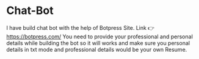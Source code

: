 # Chat-Bot
I have build chat bot with the help of Botpress Site.
Link 👉 https://botpress.com/
You need to provide your professional and personal details while building the bot so it will works and make sure you personal details in txt mode and professional details would be your own Resume.
